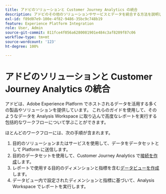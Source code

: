 ```yaml
---
title: アドビのソリューションと Customer Journey Analytics の統合
description: アドビのその他のソリューションやサービスとデータを統合する方法を説明します。
exl-id: f89d07e9-100e-4f82-9486-35bc9c748b19
feature: Experience Platform Integration
role: User, Admin
source-git-commit: 811fce4f056a6280081901e484c3af8209f87c06
workflow-type: tm+mt
source-wordcount: '123'
ht-degree: 100%

---
```


# アドビのソリューションと Customer Journey Analytics の統合

アドビは、Adobe Experience Platform でホストされるデータを活用する多くの製品やソリューションを提供しています。 これらのガイドを使用して、そのようなデータを Analysis Workspace に取り込んで高度なレポートを実行する包括的なワークフローについて学ぶことができます。

ほとんどのワークフローには、次の手順が含まれます。

1. 目的のソリューションまたはサービスを使用して、データをデータセットとして Platform に送信します。
2. 目的のデータセットを使用して、Customer Journey Analytics で[接続を作成](/help/connections/create-connection.md)します。
3. レポートで使用する目的のディメンションと指標を含む[データビューを作成](/help/data-views/create-dataview.md)します。
4. データビュー内で設定されたディメンションと指標に基づいて、Analysis Workspace でレポートを実行します。

